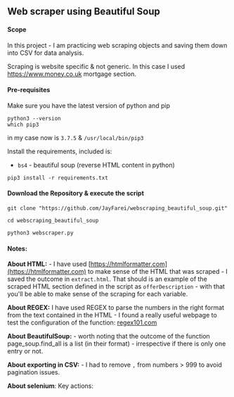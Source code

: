 ## Web scraper using Beautiful Soup

#### Scope
In this project - I am practicing web scraping objects and saving them down into CSV for data analysis.

Scraping is website specific & not generic. In this case I used https://www.money.co.uk mortgage section.

#### Pre-requisites

Make sure you have the latest version of python and pip

```
python3 --version
which pip3
```

in my case now is `3.7.5` & `/usr/local/bin/pip3`

Install the requirements, included is:
- `bs4` - beautiful soup (reverse HTML content in python)

```
pip3 install -r requirements.txt
```

#### Download the Repository & execute the script

```
git clone "https://github.com/JayFarei/webscraping_beautiful_soup.git"
```

```
cd webscraping_beautiful_soup
```
```
python3 webscraper.py
```

#### Notes:

**About HTML:** - I have used [https://htmlformatter.com](https://htmlformatter.com) to make sense of the HTML that was scraped - I saved the outcome in `extract.html`. That should is an example of the scraped HTML section defined in the script as `offerDescription` - with that you'll be able to make sense of the scraping for each variable.

**About REGEX:** I have used REGEX to parse the numbers in the right format from the text contained in the HTML - I found a really useful webpage to test the configuration of the function: [regex101.com](https://regex101.com/r/hU4vO7/12)

**About BeautifulSoup:** - worth noting that the outcome of the function page_soup.find_all is a list (in their format) - irrespective if there is only one entry or not.

**About exporting in CSV:** - I had to remove `,` from numbers > 999 to avoid pagination issues.

**About selenium**:
Key actions: